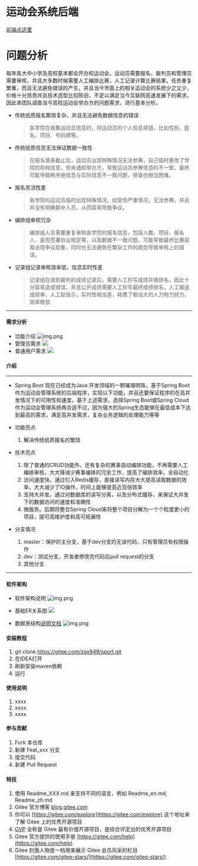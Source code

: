 # 运动会系统后端

[前端点这里](https://gitee.com/zgx949/sport-admin)
# 问题分析
  每年各大中小学及高校基本都会开办校运动会，运动员需要报名，裁判员和管理员需要审核，并且大多数时候需要人工编排比赛，人工记录计算比赛结果，任务重复繁重，而且无法避免错误的产生。并且当今市面上的相关运动会的系统少之又少，价格十分昂贵并且技术选型比较陈旧，不足以满足当今互联网高速发展下的需求，因此本团队调查当今高校运动会举办方的问题需求，进行基本分析。
* 传统纸质报名繁琐复杂，并且无法避免数据信息的错误
  > 各学院在收集运动员信息时，将运动员的个人信息填错，比如性别、姓名、项目、号码牌等。
* 传统纸质信息无法保证数据一致性
  > 在报名填表截止后，运动员出现特殊情况无法参赛，自己临时更改了学院的存档信息，但未通知举办方，导致运动员参赛信息的不一致，最终可能导致秩序册信息与实际信息不一致问题，排查也相当困难。
* 报名灵活性差
  > 各学院的运动员临时出现特殊情况，如受伤严重情况，无法参赛，并且并没有明确替补人员，从而容易导致争议。
* 编排组审核冗杂
  > 编排组人员需要重复审核各学院的报名信息，包括人数、项目、报名人、是否签署协议规定等，以及数据不一致问题，可能导致最终比赛容易出现争议现象，同时也无法避免在繁杂工作的疏忽导致审核上的错误。
* 记录组记录审核效率低，信息实时性差
  > 记录组在收到裁判的成绩记录后，需要人工抄写成绩并做排名，因此十分容易造成错误。并且公开成绩需要人工抄写最终成绩排名，人工输送成绩单，人工贴告示，实时性相当差，耗费了相当大的人力物力财力，效率极低
---

#### 需求分析
* 功能介绍 ![img.png](demand.png)
* 管理员需求 ![](运动会管理系统需求图-管理员需求分析.png)
* 普通用户需求 ![](运动会管理系统需求图-运动会用户需求分析.png)
#### 介绍

---
* Spring Boot 现在已经成为Java 开发领域的一颗璀璨明珠，基于Spring Boot作为运动会管理系统的后端程序，实现以下功能，并且还要保证程序的在高并发情况下的可用性和速度，基于上述需求，选择Spring Boot或Spring Cloud作为运动会管理系统再合适不过，因为强大的Spring生态能够在最低成本下达到最高的需求，满足高并发需求，复杂业务逻辑的处理能力等等

* 功能亮点
    1. 解决传统纸质报名的繁琐
* 技术亮点
    1. 除了普通的CRUD功能外，还有复杂的赛事自动编排功能，不再需要人工编排审核，大大降减少赛事编排的冗余工作，提高了编排效率，全自动化
    2. 访问速度快。通过引入Redis缓存，直接读写内存大大提高读取数据的效率，大大减少了IO操作，时间上能够提高近百倍效率
    3. 支持大并发。通过对数据库的读写分离，以及分布式缓存，来保证大并发下的数据访问的速度和准确性
    4. 微服务。后期将整合Spring Cloud来将整个项目分解为一个个粒度更小的项目，提可高维护度和高可拓展性
  

* 分支情况
    1. master：保护的主分支，基于dev分支的无误代码，只有管理员有权限操作
    2. dev：测试分支，开发者修改完代码后pull request的分支
    3. 其他分支
  
---

#### 软件架构
* 软件架构说明
  ![img.png](framework.png)
  
* 基础ER关系图
  ![](ER图.png)
  
* 数据表结构[说明文档](/tables.md)
  ![img.png](tables.jpg)
  

#### 安装教程

1.  git clone https://gitee.com/zgx949/sport.git
2.  在IDEA打开
3.  刷新安装maven依赖
4.  运行

#### 使用说明

1.  xxxx
2.  xxxx
3.  xxxx

#### 参与贡献

1.  Fork 本仓库
2.  新建 Feat_xxx 分支
3.  提交代码
4.  新建 Pull Request


#### 特技

1.  使用 Readme\_XXX.md 来支持不同的语言，例如 Readme\_en.md, Readme\_zh.md
2.  Gitee 官方博客 [blog.gitee.com](https://blog.gitee.com)
3.  你可以 [https://gitee.com/explore](https://gitee.com/explore) 这个地址来了解 Gitee 上的优秀开源项目
4.  [GVP](https://gitee.com/gvp) 全称是 Gitee 最有价值开源项目，是综合评定出的优秀开源项目
5.  Gitee 官方提供的使用手册 [https://gitee.com/help](https://gitee.com/help)
6.  Gitee 封面人物是一档用来展示 Gitee 会员风采的栏目 [https://gitee.com/gitee-stars/](https://gitee.com/gitee-stars/)
